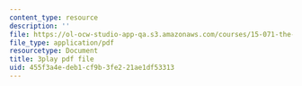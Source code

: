 ```yaml
---
content_type: resource
description: ''
file: https://ol-ocw-studio-app-qa.s3.amazonaws.com/courses/15-071-the-analytics-edge-spring-2017/455f3a4edeb1cf9b3fe221ae1df53313_-mW-DYFyGqg.pdf
file_type: application/pdf
resourcetype: Document
title: 3play pdf file
uid: 455f3a4e-deb1-cf9b-3fe2-21ae1df53313
---
```

